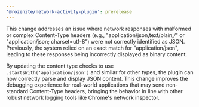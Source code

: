 ```yaml
---
'@rozenite/network-activity-plugin': prerelease
---
```


This change addresses an issue where network responses with malformed or complex Content-Type headers (e.g., "application/json,text/plain,_/_" or "application/json; charset=utf-8") were not correctly identified as JSON. Previously, the system relied on an exact match for "application/json", leading to these responses being incorrectly displayed as binary content.

By updating the content type checks to use `.startsWith('application/json')` and similar for other types, the plugin can now correctly parse and display JSON content. This change improves the debugging experience for real-world applications that may send non-standard Content-Type headers, bringing the behavior in line with other robust network logging tools like Chrome's network inspector.
